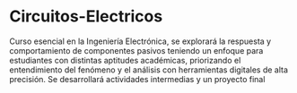 # Circuitos-Electricos
Curso esencial en la Ingeniería Electrónica, se explorará la respuesta y comportamiento de componentes pasivos teniendo un enfoque para estudiantes con distintas aptitudes académicas, priorizando el entendimiento del fenómeno y el análisis con herramientas digitales de alta precisión. Se desarrollará actividades intermedias y un proyecto final

